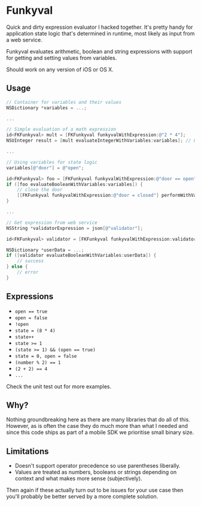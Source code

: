 # Funkyval

Quick and dirty expression evaluator I hacked together. It's pretty handy for application state logic that's determined in runtime, most likely as input from a web service.

Funkyval evaluates arithmetic, boolean and string expressions with support for getting and setting values from variables.

Should work on any version of iOS or OS X.


## Usage

``` objective-c
// Container for variables and their values
NSDictionary *variables = ...;

...

// Simple evaluation of a math expression
id<FKFunkyval> mult = [FKFunkyval funkyvalWithExpression:@"2 * 4"];
NSUInteger result = [mult evaluateIntegerWithVariables:variables]; // 8

...

// Using variables for state logic
variables[@"door"] = @"open";

id<FKFunkyval> foo = [FKFunkyval funkyvalWithExpression:@"door == open"];
if ([foo evaluateBooleanWithVariables:variables]) {
	// close the door
	[[FKFunkyval funkyvalWithExpression:@"door = closed"] performWithVariables:variables];
}

...

// Get expression from web service
NSString *validatorExpression = json[@"validator"];

id<FKFunkyval> validator = [FKFunkyval funkyvalWithExpression:validatorExpression];

NSDictionary *userData = ...;
if ([validator evaluateBooleanWithVariables:userData]) {
	// success
} else {
	// error
}

```


## Expressions

- ```open == true```
- ```open = false```
- ```!open```
- ```state = (8 * 4)```
- ```state++```
- ```state >= 1```
- ```(state >= 1) && (open == true)```
- ```state = 0, open = false```
- ```(number % 2) == 1```
- ```(2 + 2) == 4```
- ```...```

Check the unit test out for more examples.


## Why?

Nothing groundbreaking here as there are many libraries that do all of this. However, as is often the case they do much more than what I needed and since this code ships as part of a mobile SDK we prioritise small binary size.


## Limitations

- Doesn't support operator precedence so use parentheses liberally.
- Values are treated as numbers, booleans or strings depending on context and what makes more sense (subjectively).

Then again if these actually turn out to be issues for your use case then you'll probably be better served by a more complete solution.
